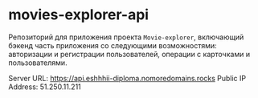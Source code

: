 # movies-explorer-api

Репозиторий для приложения проекта `Movie-explorer`, включающий бэкенд часть приложения со следующими возможностями: авторизации и регистрации пользователей, операции с карточками и пользователями.

Server URL: https://api.eshhhii-diploma.nomoredomains.rocks
Public IP Address: 51.250.11.211
